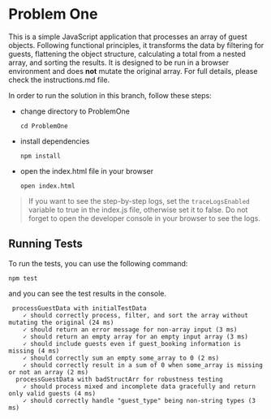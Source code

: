 # Problem One

This is a simple JavaScript application that processes an array of guest objects. Following functional principles, it transforms the data by filtering for guests, flattening the object structure, calculating a total from a nested array, and sorting the results. It is designed to be run in a browser environment and does **not** mutate the original array. For full details, please check the instructions.md file.

In order to run the solution in this branch, follow these steps:

* change directory to ProblemOne

    ```
    cd ProblemOne 
    ```

* install dependencies

    ```
    npm install
    ```

* open the index.html file in your browser

    ```
    open index.html
    ```

> If you want to see the step-by-step logs, set the `traceLogsEnabled` variable to true in the index.js file, otherwise set it to false. Do not forget to open the developer console in your browser to see the logs.


## Running Tests

To run the tests, you can use the following command:

```
npm test
```

and you can see the test results in the console.
```
 processGuestData with initialTestData
    ✓ should correctly process, filter, and sort the array without mutating the original (24 ms)
    ✓ should return an error message for non-array input (3 ms)
    ✓ should return an empty array for an empty input array (3 ms)
    ✓ should include guests even if guest_booking information is missing (4 ms)
    ✓ should correctly sum an empty some_array to 0 (2 ms)
    ✓ should correctly result in a sum of 0 when some_array is missing or not an array (2 ms)
  processGuestData with badStructArr for robustness testing
    ✓ should process mixed and incomplete data gracefully and return only valid guests (4 ms)
    ✓ should correctly handle "guest_type" being non-string types (3 ms)
```
